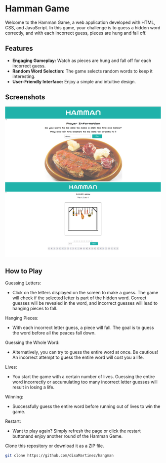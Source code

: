 # Hamman Game

Welcome to the Hamman Game, a web application developed with HTML, CSS, and JavaScript. In this game, your challenge is to guess a hidden word correctly, and with each incorrect guess, pieces are hung and fall off.

## Features

- **Engaging Gameplay:** Watch as pieces are hung and fall off for each incorrect guess.
- **Random Word Selection:** The game selects random words to keep it interesting.
- **User-Friendly Interface:** Enjoy a simple and intuitive design.

## Screenshots

![Screenshot 1](./screenshots/1.png)
![Screenshot 2](./screenshots/2.png)

## How to Play

Guessing Letters:

- Click on the letters displayed on the screen to make a guess. The game will check if the selected letter is part of the hidden word. Correct guesses will be revealed in the word, and incorrect guesses will lead to hanging pieces to fall.

Hanging Pieces:

- With each incorrect letter guess, a piece will fall.
  The goal is to guess the word before all the peaces fall down.

Guessing the Whole Word:

- Alternatively, you can try to guess the entire word at once. Be cautious! An incorrect attempt to guess the entire word will cost you a life.

Lives:

- You start the game with a certain number of lives.
  Guessing the entire word incorrectly or accumulating too many incorrect letter guesses will result in losing a life.

Winning:

- Successfully guess the entire word before running out of lives to win the game.

Restart:

- Want to play again? Simply refresh the page or click the restart buttonand enjoy another round of the Hamman Game.

Clone this repository or download it as a ZIP file.
```bash
git clone https://github.com/disaMartinez/hangman
```
